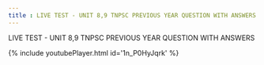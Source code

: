 ```yaml
---
title : LIVE TEST - UNIT 8,9 TNPSC PREVIOUS YEAR QUESTION WITH ANSWERS
---
```


LIVE TEST - UNIT 8,9 TNPSC PREVIOUS YEAR QUESTION WITH ANSWERS



{% include youtubePlayer.html id='1n_P0HyJqrk' %}

